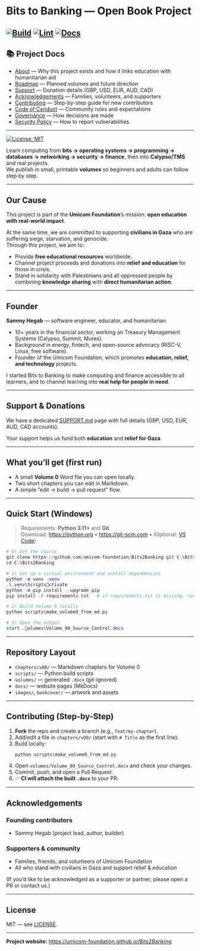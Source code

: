 # Bits to Banking — Open Book Project

[![Build](https://github.com/umicom-foundation/Bits2Banking/actions/workflows/build-volume0.yml/badge.svg)](https://github.com/umicom-foundation/Bits2Banking/actions/workflows/build-volume0.yml)
[![Lint](https://github.com/umicom-foundation/Bits2Banking/actions/workflows/lint.yml/badge.svg)](https://github.com/umicom-foundation/Bits2Banking/actions/workflows/lint.yml)
[![Docs](https://img.shields.io/badge/docs-online-blue)](https://umicom-foundation.github.io/Bits2Banking)
---

## 📚 Project Docs

- [About](ABOUT.md) — Why this project exists and how it links education with humanitarian aid  
- [Roadmap](ROADMAP.md) — Planned volumes and future direction  
- [Support](SUPPORT.md) — Donation details (GBP, USD, EUR, AUD, CAD)  
- [Acknowledgements](ACKNOWLEDGEMENTS.md) — Families, volunteers, and supporters  
- [Contributing](.github/CONTRIBUTING.md) — Step-by-step guide for new contributors  
- [Code of Conduct](.github/CODE_OF_CONDUCT.md) — Community rules and expectations  
- [Governance](GOVERNANCE.md) — How decisions are made  
- [Security Policy](.github/SECURITY.md) — How to report vulnerabilities  

---

[![License: MIT](https://img.shields.io/badge/License-MIT-yellow.svg)](LICENSE)

Learn computing from **bits → operating systems → programming → databases → networking → security → finance**, then into **Calypso/TMS** and real projects.  
We publish in small, printable **volumes** so beginners and adults can follow step by step.

---

## Our Cause

This project is part of the **Umicom Foundation**’s mission: **open education with real-world impact**.  

At the same time, we are committed to supporting **civilians in Gaza** who are suffering siege, starvation, and genocide.  
Through this project, we aim to:  

- Provide **free educational resources** worldwide.  
- Channel project proceeds and donations into **relief and education** for those in crisis.  
- Stand in solidarity with Palestinians and all oppressed people by combining **knowledge sharing** with **direct humanitarian action**.  

---

## Founder

**Sammy Hegab** — software engineer, educator, and humanitarian.  

- 10+ years in the financial sector, working on Treasury Management Systems (Calypso, Summit, Murex).  
- Background in energy, fintech, and open-source advocacy (RISC-V, Linux, free software).  
- Founder of the Umicom Foundation, which promotes **education, relief, and technology** projects.  

I started Bits to Banking to make computing and finance accessible to all learners, and to channel learning into **real help for people in need**.

---

## Support & Donations

We have a dedicated [SUPPORT.md](SUPPORT.md) page with full details (GBP, USD, EUR, AUD, CAD accounts).  

Your support helps us fund both **education** and **relief for Gaza**.  

---

## What you’ll get (first run)

- A small **Volume 0** Word file you can open locally.  
- Two short chapters you can edit in Markdown.  
- A simple “edit → build → pull request” flow.  

---

## Quick Start (Windows)

> Requirements: **Python 3.11+** and **Git**  
> Download: <https://python.org> • <https://git-scm.com> • (Optional: [VS Code](https://code.visualstudio.com))

```powershell
# 0) Get the source
git clone https://github.com/umicom-foundation/Bits2Banking.git C:\Bits2Banking
cd C:\Bits2Banking

# 1) Set up a virtual environment and install dependencies
python -m venv .venv
.\.venv\Scriptsctivate
python -m pip install --upgrade pip
pip install -r requirements.txt   # if requirements.txt is missing, run:  pip install python-docx

# 2) Build Volume 0 locally
python scripts\make_volume0_from_md.py

# 3) Open the output
start .olumes\Volume_00_Source_Control.docx
```

---

## Repository Layout

- `chapters/v00/` — Markdown chapters for Volume 0  
- `scripts/` — Python build scripts  
- `volumes/` — generated `.docx` (git-ignored)  
- `docs/` — website pages (MkDocs)  
- `images/`, `bookcover/` — artwork and assets  

---

## Contributing (Step-by-Step)

1. **Fork** the repo and create a branch (e.g., `feat/my-chapter`).  
2. Add/edit a file in `chapters/v00/` (start with `# Title` as the first line).  
3. Build locally:  
   ```powershell
   python scripts\make_volume0_from_md.py
   ```
4. Open `volumes/Volume_00_Source_Control.docx` and check your changes.  
5. Commit, push, and open a Pull Request.  
6. ✅ **CI will attach the built `.docx`** to your PR.  

---

## Acknowledgements

### Founding contributors
- Sammy Hegab (project lead, author, builder)  

### Supporters & community
- Families, friends, and volunteers of Umicom Foundation  
- All who stand with civilians in Gaza and support relief & education  

(If you’d like to be acknowledged as a supporter or partner, please open a PR or contact us.)  

---

## License

MIT — see [LICENSE](LICENSE).  

---

**Project website:** <https://umicom-foundation.github.io/Bits2Banking>
